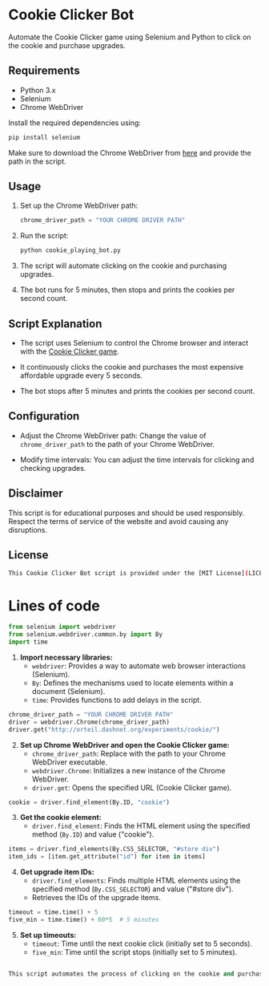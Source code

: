 
# Cookie Clicker Bot

Automate the Cookie Clicker game using Selenium and Python to click on the cookie and purchase upgrades.

## Requirements

- Python 3.x
- Selenium
- Chrome WebDriver

Install the required dependencies using:

```bash
pip install selenium
```

Make sure to download the Chrome WebDriver from [here](https://sites.google.com/chromium.org/driver/) and provide the path in the script.

## Usage

1. Set up the Chrome WebDriver path:
    ```python
    chrome_driver_path = "YOUR CHROME DRIVER PATH"
    ```

2. Run the script:
    ```bash
    python cookie_playing_bot.py
    ```

3. The script will automate clicking on the cookie and purchasing upgrades.

4. The bot runs for 5 minutes, then stops and prints the cookies per second count.

## Script Explanation

- The script uses Selenium to control the Chrome browser and interact with the [Cookie Clicker game](http://orteil.dashnet.org/experiments/cookie/).

- It continuously clicks the cookie and purchases the most expensive affordable upgrade every 5 seconds.

- The bot stops after 5 minutes and prints the cookies per second count.

## Configuration

- Adjust the Chrome WebDriver path: Change the value of `chrome_driver_path` to the path of your Chrome WebDriver.

- Modify time intervals: You can adjust the time intervals for clicking and checking upgrades.

## Disclaimer

This script is for educational purposes and should be used responsibly. Respect the terms of service of the website and avoid causing any disruptions.

## License

``` bash
This Cookie Clicker Bot script is provided under the [MIT License](LICENSE).
```

# Lines of code
```python
from selenium import webdriver
from selenium.webdriver.common.by import By
import time
```

1. **Import necessary libraries:**
   - `webdriver`: Provides a way to automate web browser interactions (Selenium).
   - `By`: Defines the mechanisms used to locate elements within a document (Selenium).
   - `time`: Provides functions to add delays in the script.

```python
chrome_driver_path = "YOUR CHROME DRIVER PATH"
driver = webdriver.Chrome(chrome_driver_path)
driver.get("http://orteil.dashnet.org/experiments/cookie/")
```

2. **Set up Chrome WebDriver and open the Cookie Clicker game:**
   - `chrome_driver_path`: Replace with the path to your Chrome WebDriver executable.
   - `webdriver.Chrome`: Initializes a new instance of the Chrome WebDriver.
   - `driver.get`: Opens the specified URL (Cookie Clicker game).

```python
cookie = driver.find_element(By.ID, "cookie")
```

3. **Get the cookie element:**
   - `driver.find_element`: Finds the HTML element using the specified method (`By.ID`) and value ("cookie").

```python
items = driver.find_elements(By.CSS_SELECTOR, "#store div")
item_ids = [item.get_attribute("id") for item in items]
```

4. **Get upgrade item IDs:**
   - `driver.find_elements`: Finds multiple HTML elements using the specified method (`By.CSS_SELECTOR`) and value ("#store div").
   - Retrieves the IDs of the upgrade items.

```python
timeout = time.time() + 5
five_min = time.time() + 60*5  # 5 minutes
```

5. **Set up timeouts:**
   - `timeout`: Time until the next cookie click (initially set to 5 seconds).
   - `five_min`: Time until the script stops (initially set to 5 minutes).

```python

This script automates the process of clicking on the cookie and purchasing upgrades in the Cookie Clicker game using Selenium.
